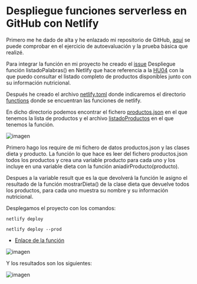 
# Despliegue funciones serverless en GitHub con Netlify

Primero me he dado de alta y he enlazado mi repositorio de GitHub, [aquí](https://github.com/josemip98/EjerciciosIV/tree/master/Tema%206%20-%20Serverless#ejercicio-3) se puede comprobar en el ejercicio de autoevaluación y la prueba básica que realizé.

Para integrar la función en mi proyecto he creado el [issue](https://github.com/josemip98/OrganizeUDiet/issues/45) Despliegue función listadoPalabras() en Netlify que hace referencia a la [HU04](https://github.com/josemip98/OrganizeUDiet/issues/44) con la que puedo consultar el listado completo de productos disponibles junto con su información nutricional.

Después he creado el archivo [netlify.toml](https://github.com/josemip98/OrganizeUDiet/blob/master/netlify.toml) donde indicaremos el directorio [functions](https://github.com/josemip98/OrganizeUDiet/tree/master/functions) donde se encuentran las funciones de netlify.

En dicho directorio podemos encontrar el fichero [productos.json](https://github.com/josemip98/OrganizeUDiet/blob/master/functions/productos.json) en el que tenemos la lista de productos y el archivo [listadoProductos](https://github.com/josemip98/OrganizeUDiet/blob/master/functions/listadoProductos.js) en el que tenemos la función.

![imagen](https://github.com/josemip98/OrganizeUDiet/blob/master/docs/img/listado.png)

Primero hago los require de mi fichero de datos productos.json y las clases dieta y producto. La función lo que hace es leer del fichero productos.json todos los productos y crea una variable producto para cada uno y los incluye en una variable dieta con la función aniadirProducto(producto).

Despues a la variable result que es la que devolverá la función le asigno el resultado de la función mostrarDieta() de la clase dieta que devuelve todos los productos, para cada uno muestra su nombre y su información nutricional.

Desplegamos el proyecto con los comandos:

`netlify deploy`

`netlify deploy --prod`

+ [Enlace de la función](https://laughing-ramanujan-50249a.netlify.app/.netlify/functions/listadoProductos)

![imagen](https://github.com/josemip98/OrganizeUDiet/blob/master/docs/img/despliegueNetlify.png)

Y los resultados son los siguientes:

![imagen](https://github.com/josemip98/OrganizeUDiet/blob/master/docs/img/resultadoNetlify.png)
